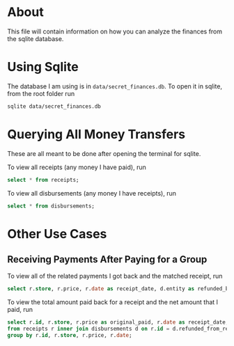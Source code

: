 # About

This file will contain information on how you can analyze the finances from the sqlite database.

# Using Sqlite

The database I am using is in `data/secret_finances.db`. To open it in sqlite, from the root folder run
```bash
sqlite data/secret_finances.db
```

# Querying All Money Transfers

These are all meant to be done after opening the terminal for sqlite.

To view all receipts (any money I have paid), run
```sql
select * from receipts;
```

To view all disbursements (any money I have receipts), run
```sql
select * from disbursements;
```

# Other Use Cases

## Receiving Payments After Paying for a Group

To view all of the related payments I got back and the matched receipt, run
```sql
select r.store, r.price, r.date as receipt_date, d.entity as refunded_by, d.amount as refund_amount, d.date_received from receipts r inner join disbursements d on r.id = d.refunded_from_receipt;
```

To view the total amount paid back for a receipt and the net amount that I paid, run
```sql
select r.id, r.store, r.price as original_paid, r.date as receipt_date, sum(d.amount) as total_refunded, r.price - sum(d.amount) as net_paid
from receipts r inner join disbursements d on r.id = d.refunded_from_receipt
group by r.id, r.store, r.price, r.date;
```
